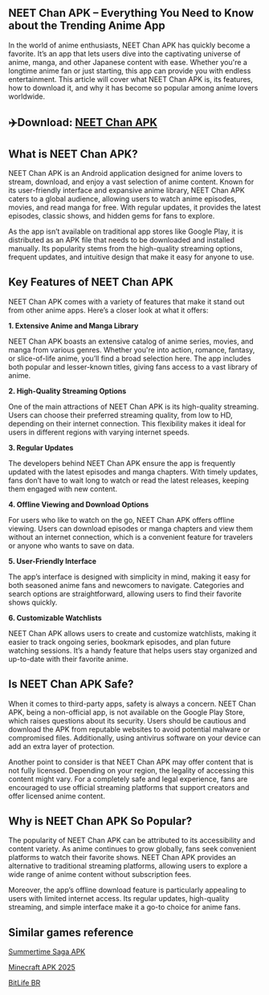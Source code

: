 ## NEET Chan APK – Everything You Need to Know about the Trending Anime App

In the world of anime enthusiasts, NEET Chan APK has quickly become a favorite. It’s an app that lets users dive into the captivating universe of anime, manga, and other Japanese content with ease. Whether you're a longtime anime fan or just starting, this app can provide you with endless entertainment. This article will cover what NEET Chan APK is, its features, how to download it, and why it has become so popular among anime lovers worldwide.

## ✈️Download: [NEET Chan APK](https://apkbine.com/)

## What is NEET Chan APK?

NEET Chan APK is an Android application designed for anime lovers to stream, download, and enjoy a vast selection of anime content. Known for its user-friendly interface and expansive anime library, NEET Chan APK caters to a global audience, allowing users to watch anime episodes, movies, and read manga for free. With regular updates, it provides the latest episodes, classic shows, and hidden gems for fans to explore.

As the app isn’t available on traditional app stores like Google Play, it is distributed as an APK file that needs to be downloaded and installed manually. Its popularity stems from the high-quality streaming options, frequent updates, and intuitive design that make it easy for anyone to use.

## Key Features of NEET Chan APK

NEET Chan APK comes with a variety of features that make it stand out from other anime apps. Here’s a closer look at what it offers:

**1. Extensive Anime and Manga Library**

NEET Chan APK boasts an extensive catalog of anime series, movies, and manga from various genres. Whether you're into action, romance, fantasy, or slice-of-life anime, you’ll find a broad selection here. The app includes both popular and lesser-known titles, giving fans access to a vast library of anime.

**2. High-Quality Streaming Options**

One of the main attractions of NEET Chan APK is its high-quality streaming. Users can choose their preferred streaming quality, from low to HD, depending on their internet connection. This flexibility makes it ideal for users in different regions with varying internet speeds.

**3. Regular Updates**

The developers behind NEET Chan APK ensure the app is frequently updated with the latest episodes and manga chapters. With timely updates, fans don’t have to wait long to watch or read the latest releases, keeping them engaged with new content.

**4. Offline Viewing and Download Options**

For users who like to watch on the go, NEET Chan APK offers offline viewing. Users can download episodes or manga chapters and view them without an internet connection, which is a convenient feature for travelers or anyone who wants to save on data.

**5. User-Friendly Interface**

The app’s interface is designed with simplicity in mind, making it easy for both seasoned anime fans and newcomers to navigate. Categories and search options are straightforward, allowing users to find their favorite shows quickly.

**6. Customizable Watchlists**

NEET Chan APK allows users to create and customize watchlists, making it easier to track ongoing series, bookmark episodes, and plan future watching sessions. It’s a handy feature that helps users stay organized and up-to-date with their favorite anime.

## Is NEET Chan APK Safe?

When it comes to third-party apps, safety is always a concern. NEET Chan APK, being a non-official app, is not available on the Google Play Store, which raises questions about its security. Users should be cautious and download the APK from reputable websites to avoid potential malware or compromised files. Additionally, using antivirus software on your device can add an extra layer of protection.

Another point to consider is that NEET Chan APK may offer content that is not fully licensed. Depending on your region, the legality of accessing this content might vary. For a completely safe and legal experience, fans are encouraged to use official streaming platforms that support creators and offer licensed anime content.

## Why is NEET Chan APK So Popular?

The popularity of NEET Chan APK can be attributed to its accessibility and content variety. As anime continues to grow globally, fans seek convenient platforms to watch their favorite shows. NEET Chan APK provides an alternative to traditional streaming platforms, allowing users to explore a wide range of anime content without subscription fees.

Moreover, the app’s offline download feature is particularly appealing to users with limited internet access. Its regular updates, high-quality streaming, and simple interface make it a go-to choice for anime fans.
## Similar games reference

[Summertime Saga APK](https://github.com/Summertime-Saga-APK)

[Minecraft APK 2025](https://github.com/Minecraft-APK-2025)

[BitLife BR](https://github.com/BitLife-BR)
